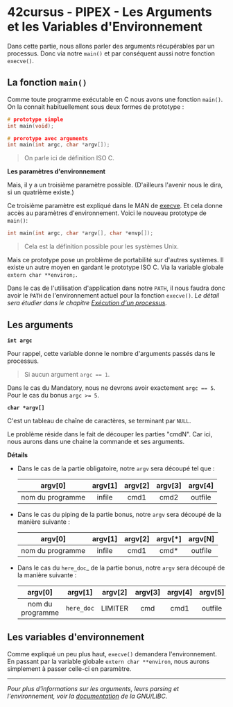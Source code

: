 <!--

	ARGUMENTS.md

	By: xbeheydt <xavier.beheydt@gmail.com>

	Created: 2022/02/17

-->
# 42cursus - PIPEX - Les Arguments et les Variables d'Environnement

Dans cette partie, nous allons parler des arguments récupérables par un
processus. Donc via notre `main()` et par conséquent aussi notre fonction
`execve()`.

## La fonction `main()`

Comme toute programme exécutable en C nous avons une fonction `main()`. On la
connait habituellement sous deux formes de prototype :

```C
# prototype simple
int	main(void);

# prorotype avec arguments
int	main(int argc, char *argv[]);
```

> On parle ici de définition ISO C.

**Les paramètres d'environnement**

Mais, il y a un troisième paramètre possible. (D'ailleurs l'avenir nous le
dira, si un quatrième existe.)

Ce troisième paramètre est expliqué dans le MAN de
[execve](http://manpagesfr.free.fr/man/man2/execve.2.html). Et cela donne accès
au paramètres d'environnement. Voici le nouveau prototype de `main()`:

```C
int	main(int argc, char *argv[], char *envp[]);
```

> Cela est la définition possible pour les systèmes Unix.

Mais ce prototype pose un problème de portabilité sur d'autres systèmes. Il
existe un autre moyen en gardant le prototype ISO C. Via la variable globale
`extern char **environ;`.

Dans le cas de l'utilisation d'application dans notre `PATH`, il nous faudra
donc avoir le `PATH` de l'environnement actuel pour la fonction `execve()`.
_Le détail sera étudier dans le chapitre
[Exécution d'un processus](./EXEC.md)._

## Les arguments

**`int argc`**

Pour rappel, cette variable donne le nombre d'arguments passés dans le
processus.

> Si aucun argument `argc == 1`.

Dans le cas du Mandatory, nous ne devrons avoir exactement `argc == 5`. Pour
le cas du bonus `argc >= 5`.

**`char *argv[]`**

C'est un tableau de chaîne de caractères, se terminant par `NULL`.

Le problème réside dans le fait de découper les parties "cmdN". Car ici, nous
aurons dans une chaine la commande et ses arguments.

**Détails**

- Dans le cas de la partie obligatoire, notre `argv` sera découpé tel que :

	|     argv[0]      | argv[1] | argv[2] | argv[3] | argv[4] |
	|:----------------:|:-------:|:-------:|:-------:|:-------:|
	| nom du programme |  infile |   cmd1  |   cmd2  | outfile |

- Dans le cas du piping de la partie bonus, notre `argv` sera découpé de la
  manière suivante :

	|     argv[0]      | argv[1] | argv[2] | argv[*] | argv[N] |
	|:----------------:|:-------:|:-------:|:-------:|:-------:|
	| nom du programme |  infile |   cmd1  |   cmd*  | outfile |

- Dans le cas du `here_doc`_ de la partie bonus, notre `argv` sera découpé de la
  manière suivante :

	|     argv[0]      |   argv[1]   |  argv[2]   | argv[3] | argv[4] | argv[5] |
	|:----------------:|:-----------:|:----------:|:-------:|:-------:|:-------:|
	| nom du programme |  `here_doc` |   LIMITER  |   cmd   | cmd1    | outfile |

## Les variables d'environnement

Comme expliqué un peu plus haut, `execve()` demandera l'environnement. En
passant par la variable globale `extern char **environ`, nous aurons simplement
à passer celle-ci en paramètre.

---

_Pour plus d'informations sur les arguments, leurs parsing et l'environnement,
voir la
[documentation](https://www.gnu.org/software/libc/manual/html_node/Program-Arguments.html)
de la GNU/LIBC._


